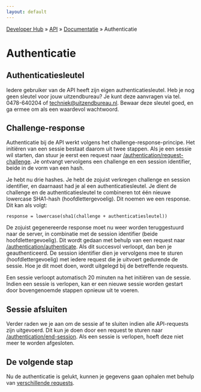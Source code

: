 ```yaml
---
layout: default
---
```


[Developer Hub](/) &raquo; [API](/api) &raquo; [Documentatie](/api/doc.html) &raquo; Authenticatie

# Authenticatie

## Authenticatiesleutel

Iedere gebruiker van de API heeft zijn eigen authenticatiesleutel. Heb je nog geen sleutel voor jouw uitzendbureau? Je kunt deze aanvragen via tel. 0478-640204
of [techniek@uitzendbureau.nl](mailto:techniek@uitzendbureau.nl?subject=DeveloperHub%3A%20Aanvraag%20authenticatiesleutel%20API). Bewaar deze sleutel goed, en
ga ermee om als een waardevol wachtwoord.

## Challenge-response

Authenticatie bij de API werkt volgens het challenge-response-principe. Het initi&euml;ren van een sessie bestaat daarom uit twee stappen. Als je een sessie
wil starten, dan stuur je eerst een request naar [/authentication/request-challenge](/api/requests/authentication/request-challenge.html). Je ontvangt
vervolgens een challenge en een session identifier, beide in de vorm van een hash.

Je hebt nu drie hashes. Je hebt de zojuist verkregen challenge en session identifier, en daarnaast had je al een authenticatiesleutel. Je dient de challenge en
de authenticatiesleutel te combineren tot &eacute;&eacute;n nieuwe lowercase SHA1-hash (hoofdlettergevoelig). Dit noemen we een response. Dit kan als volgt:

    response = lowercase(sha1(challenge + authenticatiesleutel))

De zojuist gegenereerde response moet nu weer worden teruggestuurd naar de server, in combinatie met de session identifier (beide hoofdlettergevoelig). Dit
wordt gedaan met behulp van een request naar [/authentication/authenticate](/api/requests/authentication/authenticate.html). Als dit succesvol verloopt,
dan ben je geauthenticeerd. De session identifier dien je vervolgens mee te sturen (hoofdlettergevoelig) met iedere request die je uitvoert gedurende de
sessie. Hoe je dit moet doen, wordt uitgelegd bij de betreffende requests.

Een sessie verloopt automatisch 20 minuten na het initi&euml;ren van de sessie. Indien een sessie is verlopen, kan er een nieuwe sessie worden gestart door
bovengenoemde stappen opnieuw uit te voeren.

## Sessie afsluiten

Verder raden we je aan om de sessie af te sluiten indien alle API-requests zijn uitgevoerd. Dit kun je doen door een request te sturen naar
[/authentication/end-session](/api/requests/authentication/end-session.html). Als een sessie is verlopen, hoeft deze niet meer te worden afgesloten.

## De volgende stap

Nu de authenticatie is gelukt, kunnen je gegevens gaan ophalen met behulp van [verschillende requests](/api/requests).
